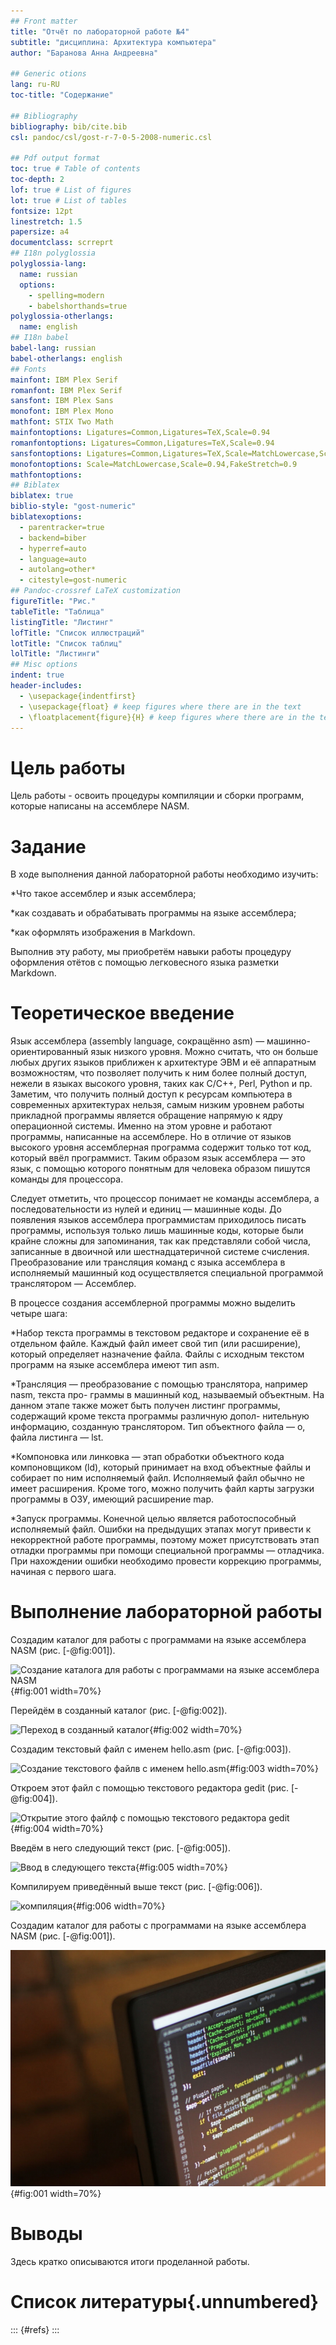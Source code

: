 ```yaml
---
## Front matter
title: "Отчёт по лабораторной работе №4"
subtitle: "дисциплина: Архитектура компьютера"
author: "Баранова Анна Андреевна"

## Generic otions
lang: ru-RU
toc-title: "Содержание"

## Bibliography
bibliography: bib/cite.bib
csl: pandoc/csl/gost-r-7-0-5-2008-numeric.csl

## Pdf output format
toc: true # Table of contents
toc-depth: 2
lof: true # List of figures
lot: true # List of tables
fontsize: 12pt
linestretch: 1.5
papersize: a4
documentclass: scrreprt
## I18n polyglossia
polyglossia-lang:
  name: russian
  options:
	- spelling=modern
	- babelshorthands=true
polyglossia-otherlangs:
  name: english
## I18n babel
babel-lang: russian
babel-otherlangs: english
## Fonts
mainfont: IBM Plex Serif
romanfont: IBM Plex Serif
sansfont: IBM Plex Sans
monofont: IBM Plex Mono
mathfont: STIX Two Math
mainfontoptions: Ligatures=Common,Ligatures=TeX,Scale=0.94
romanfontoptions: Ligatures=Common,Ligatures=TeX,Scale=0.94
sansfontoptions: Ligatures=Common,Ligatures=TeX,Scale=MatchLowercase,Scale=0.94
monofontoptions: Scale=MatchLowercase,Scale=0.94,FakeStretch=0.9
mathfontoptions:
## Biblatex
biblatex: true
biblio-style: "gost-numeric"
biblatexoptions:
  - parentracker=true
  - backend=biber
  - hyperref=auto
  - language=auto
  - autolang=other*
  - citestyle=gost-numeric
## Pandoc-crossref LaTeX customization
figureTitle: "Рис."
tableTitle: "Таблица"
listingTitle: "Листинг"
lofTitle: "Список иллюстраций"
lotTitle: "Список таблиц"
lolTitle: "Листинги"
## Misc options
indent: true
header-includes:
  - \usepackage{indentfirst}
  - \usepackage{float} # keep figures where there are in the text
  - \floatplacement{figure}{H} # keep figures where there are in the text
---
```


# Цель работы

Цель работы - освоить процедуры компиляции и сборки программ, которые написаны на ассемблере NASM.

# Задание

В ходе выполнения данной лабораторной работы необходимо изучить:

*Что такое ассемблер и язык ассемблера;

*как создавать и обрабатывать программы на языке ассемблера;

*как оформлять изображения в Markdown.

Выполнив эту работу, мы приобретём навыки работы процедуру оформления отётов с помощью легковесного языка разметки Markdown.

# Теоретическое введение

Язык ассемблера (assembly language, сокращённо asm) — машинно-ориентированный язык низкого уровня. Можно считать, что он больше любых других языков приближен к архитектуре ЭВМ и её аппаратным возможностям, что позволяет получить к ним более полный доступ, нежели в языках высокого уровня, таких как C/C++, Perl, Python и пр. Заметим, что получить полный доступ к ресурсам компьютера в современных архитектурах нельзя, самым низким уровнем работы прикладной программы является обращение напрямую к ядру операционной системы. Именно на этом уровне и работают программы, написанные на ассемблере. Но в отличие от языков высокого уровня ассемблерная программа содержит только тот код, который ввёл программист. Таким образом язык ассемблера — это язык, с помощью которого понятным для человека образом пишутся команды для процессора.

Следует отметить, что процессор понимает не команды ассемблера, а последовательности из нулей и единиц — машинные коды. До появления языков ассемблера программистам приходилось писать программы, используя только лишь машинные коды, которые были крайне сложны для запоминания, так как представляли собой числа, записанные в двоичной или шестнадцатеричной системе счисления. Преобразование или трансляция команд с языка ассемблера в исполняемый машинный код осуществляется специальной программой транслятором — Ассемблер.

В процессе создания ассемблерной программы можно выделить четыре шага:

*Набор текста программы в текстовом редакторе и сохранение её в отдельном файле. Каждый файл имеет свой тип (или расширение), который определяет назначение файла. Файлы с исходным текстом программ на языке ассемблера имеют тип asm.

*Трансляция — преобразование с помощью транслятора, например nasm, текста про- граммы в машинный код, называемый объектным. На данном этапе также может быть получен листинг программы, содержащий кроме текста программы различную допол- нительную информацию, созданную транслятором. Тип объектного файла — o, файла листинга — lst.

*Компоновка или линковка — этап обработки объектного кода компоновщиком (ld), который принимает на вход объектные файлы и собирает по ним исполняемый файл. Исполняемый файл обычно не имеет расширения. Кроме того, можно получить файл карты загрузки программы в ОЗУ, имеющий расширение map.

*Запуск программы. Конечной целью является работоспособный исполняемый файл. Ошибки на предыдущих этапах могут привести к некорректной работе программы, поэтому может присутствовать этап отладки программы при помощи специальной программы — отладчика. При нахождении ошибки необходимо провести коррекцию программы, начиная с первого шага.

# Выполнение лабораторной работы

Создадим каталог для работы с программами на языке ассемблера NASM (рис. [-@fig:001]).

![Создание каталога для работы с программами на языке ассемблера NASM](image/.jpg){#fig:001 width=70%}

Перейдём в созданный каталог (рис. [-@fig:002]).

![Переход в созданный каталог](image/.jpg){#fig:002 width=70%}

Создадим текстовый файл с именем hello.asm (рис. [-@fig:003]).

![Создание текстового файлв с именем hello.asm](image/.jpg){#fig:003 width=70%}

Откроем этот файл с помощью текстового редактора gedit (рис. [-@fig:004]).

![Открытие этого файлф с помощью текстового редактора gedit](image/.jpg){#fig:004 width=70%}

Введём в него следующий текст (рис. [-@fig:005]).

![Ввод в следующего текста](image/.jpg){#fig:005 width=70%}

Компилируем приведённый выше текст (рис. [-@fig:006]).

![компиляция](image/.jpg){#fig:006 width=70%}

Создадим каталог для работы с программами на языке ассемблера NASM (рис. [-@fig:001]).

![Создание каталога для работы с программами на языке ассемблера NASM](image/placeimg_800_600_tech.jpg){#fig:001 width=70%}

# Выводы

Здесь кратко описываются итоги проделанной работы.

# Список литературы{.unnumbered}

::: {#refs}
:::
